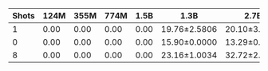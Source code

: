 |   Shots |   124M |   355M |   774M |   1.5B | 1.3B         | 2.7B         | 6B           |
|---------|--------|--------|--------|--------|--------------|--------------|--------------|
|       1 |   0.00 |   0.00 |   0.00 |   0.00 | 19.76±2.5806 | 20.10±3.1321 | 39.15±2.5896 |
|       0 |   0.00 |   0.00 |   0.00 |   0.00 | 15.90±0.0000 | 13.29±0.0000 | 16.81±0.0000 |
|       8 |   0.00 |   0.00 |   0.00 |   0.00 | 23.16±1.0034 | 32.72±2.2356 | 45.42±2.9652 |